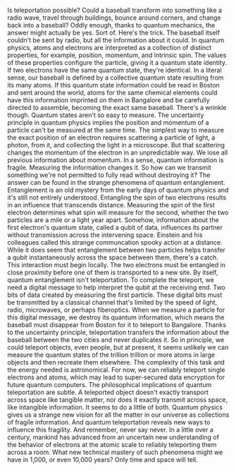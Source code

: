 
Is teleportation possible?
Could a baseball transform into
something like a radio wave,
travel through buildings,
bounce around corners,
and change back into a baseball?
Oddly enough, thanks to quantum mechanics,
the answer might actually be yes.
Sort of.
Here&#39;s the trick.
The baseball itself couldn&#39;t 
be sent by radio,
but all the information about it could.
In quantum physics, atoms and electrons
are interpreted as a collection
of distinct properties,
for example, position,
momentum,
and intrinsic spin.
The values of these properties 
configure the particle,
giving it a quantum state identity.
If two electrons have 
the same quantum state,
they&#39;re identical.
In a literal sense, our baseball
is defined by a collective quantum state
resulting from its many atoms.
If this quantum state information
could be read in Boston
and sent around the world,
atoms for the same chemical elements
could have this information
imprinted on them in Bangalore
and be carefully directed to assemble,
becoming the exact same baseball.
There&#39;s a wrinkle though.
Quantum states aren&#39;t so easy to measure.
The uncertainty principle 
in quantum physics
implies the position and momentum
of a particle
can&#39;t be measured at the same time.
The simplest way to measure
the exact position of an electron
requires scattering a particle of light,
a photon, from it,
and collecting the light in a microscope.
But that scattering changes the momentum
of the electron in an unpredictable way.
We lose all previous information
about momentum.
In a sense, 
quantum information is fragile.
Measuring the information changes it.
So how can we transmit something
we&#39;re not permitted to fully read
without destroying it?
The answer can be found in the strange
phenomena of quantum entanglement.
Entanglement is an old mystery
from the early days of quantum physics
and it&#39;s still not entirely understood.
Entangling the spin of two electrons
results in an influence
that transcends distance.
Measuring the spin of the first electron
determines what spin will 
measure for the second,
whether the two particles are a mile
or a light year apart.
Somehow, information 
about the first electron&#39;s quantum state,
called a qubit of data,
influences its partner without 
transmission across the intervening space.
Einstein and his colleagues called
this strange communcation
spooky action at a distance.
While it does seem that entanglement
between two particles
helps transfer a qubit instantaneously
across the space between them,
there&#39;s a catch.
This interaction must begin locally.
The two electrons must be entangled
in close proximity
before one of them is transported
to a new site.
By itself, quantum entanglement
isn&#39;t teleportation.
To complete the teleport,
we need a digital message to help
interpret the qubit at the receiving end.
Two bits of data created by measuring
the first particle.
These digital bits must be transmitted
by a classical channel
that&#39;s limited by the speed of light,
radio, microwaves, or perhaps fiberoptics.
When we measure a particle
for this digital message,
we destroy its quantum information,
which means the baseball must disappear
from Boston
for it to teleport to Bangalore.
Thanks to the uncertainty principle,
teleportation transfers the information
about the baseball
between the two cities
and never duplicates it.
So in principle, we could teleport 
objects, even people,
but at present, it seems unlikely
we can measure the quantum states
of the trillion trillion or more atoms
in large objects
and then recreate them elsewhere.
The complexity of this task
and the energy needed is astronomical.
For now, we can reliably teleport
single electrons and atoms,
which may lead to super-secured
data encryption
for future quantum computers.
The philosophical implications
of quantum teleportation are subtle.
A teleported object doesn&#39;t exactly
transport across space
like tangible matter,
nor does it exactly transmit across space,
like intangible information.
It seems to do a little of both.
Quantum physics gives us 
a strange new vision
for all the matter in our universe
as collections of fragile information.
And quantum teleportation reveals
new ways to influence this fragility.
And remember, never say never.
In a little over a century,
mankind has advanced from an uncertain 
new understanding
of the behavior of electrons
at the atomic scale
to reliably teleporting them
across a room.
What new technical mastery 
of such phenomena
might we have in 1,000, 
or even 10,000 years?
Only time and space will tell.
